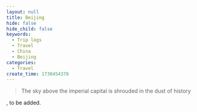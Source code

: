 ```yaml
---
layout: null
title: Beijing
hide: false
hide_child: false
keywords:
  - Trip logs
  - Travel
  - China
  - Beijing
categories:
  - Travel
create_time: 1730454378
---
```


> The sky above the imperial capital is shrouded in the dust of history

, to be added.